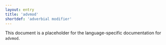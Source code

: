 ```yaml
---
layout: entry
title: 'advmod'
shortdef: 'adverbial modifier'
---
```


This document is a placeholder for the language-specific documentation
for `advmod`.
